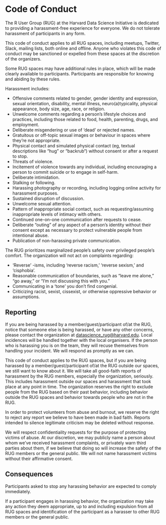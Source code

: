 
# Code of Conduct

The R User Group (RUG) at the Harvard Data Science Initiative is dedicated to providing a harassment-free experience for everyone. We do not tolerate harassment of participants in any form.

This code of conduct applies to all RUG spaces, including meetups, Twitter, Slack, mailing lists, both online and offline. Anyone who violates this code of conduct may be sanctioned or expelled from these spaces at the discretion of the organizers.

Some RUG spaces may have additional rules in place, which will be made clearly available to participants. Participants are responsible for knowing and abiding by these rules.

Harassment includes:

  - Offensive comments related to gender, gender identity and expression, sexual orientation, disability, mental illness, neuro(a)typicality, physical appearance, body size, age, race, or religion.
  - Unwelcome comments regarding a person’s lifestyle choices and practices, including those related to food, health, parenting, drugs, and employment.
  - Deliberate misgendering or use of ‘dead’ or rejected names.
  - Gratuitous or off-topic sexual images or behaviour in spaces where they’re not appropriate.
  - Physical contact and simulated physical contact (eg, textual descriptions like “hug” or “backrub“) without consent or after a request to stop.
  - Threats of violence.
  - Incitement of violence towards any individual, including encouraging a person to commit suicide or to engage in self-harm.
  - Deliberate intimidation.
  - Stalking or following.
  - Harassing photography or recording, including logging online activity for harassment purposes.
  - Sustained disruption of discussion.
  - Unwelcome sexual attention.
  - Pattern of inappropriate social contact, such as requesting/assuming inappropriate levels of intimacy with others.
  - Continued one-on-one communication after requests to cease.
  - Deliberate “outing” of any aspect of a person’s identity without their consent except as necessary to protect vulnerable people from intentional abuse.
  - Publication of non-harassing private communication.

The RUG prioritizes marginalized people’s safety over privileged people’s comfort. The organization will not act on complaints regarding:

  - ‘Reverse’ -isms, including ‘reverse racism,’ ‘reverse sexism,’ and ‘cisphobia’.
  - Reasonable communication of boundaries, such as “leave me alone,” “go away,” or “I’m not discussing this with you.”
  - Communicating in a ‘tone’ you don’t find congenial.
  - Criticizing racist, sexist, cissexist, or otherwise oppressive behavior or assumptions.

## Reporting

If you are being harassed by a member/guest/participant of/at the RUG, notice that someone else is being harassed, or have any other concerns, please contact the organization at <datascience_rug@harvard.edu>. Local incidences will be handled together with the local organisers. If the person who is harassing you is on the team, they will recuse themselves from handling your incident. We will respond as promptly as we can.

This code of conduct applies to the RUG spaces, but if you are being harassed by a member/guest/participant of/at the RUG outside our spaces, we still want to know about it. We will take all good-faith reports of harassment by the RUG members, especially the organization, seriously. This includes harassment outside our spaces and harassment that took place at any point in time. The organization reserves the right to exclude people from the RUG based on their past behavior, including behavior outside the RUG spaces and behavior towards people who are not in the RUG.

In order to protect volunteers from abuse and burnout, we reserve the right to reject any report we believe to have been made in bad faith. Reports intended to silence legitimate criticism may be deleted without response.

We will respect confidentiality requests for the purpose of protecting victims of abuse. At our discretion, we may publicly name a person about whom we’ve received harassment complaints, or privately warn third parties about them, if we believe that doing so will increase the safety of the RUG members or the general public. We will not name harassment victims without their affirmative consent.

## Consequences

Participants asked to stop any harassing behavior are expected to comply immediately.

If a participant engages in harassing behavior, the organization may take any action they deem appropriate, up to and including expulsion from all RUG spaces and identification of the participant as a harasser to other RUG members or the general public.
